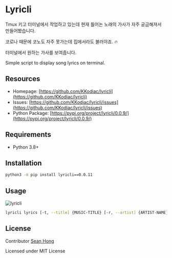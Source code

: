 # Lyricli

Tmux 키고 터미널에서 작업하고 있는데 현재 틀어논 노래의 가사가 자주 궁금해져서 만들어봤습니다.


코로나 때문에 코노도 자주 못가는데 집에서라도 불러야죠. 🔥


터미널에서 원하는 가사를 보여줍니다. 

Simple script to display song lyrics on terminal.


## Resources 
 - Homepage: [https://github.com/KKodiac/lyricli](https://github.com/KKodiac/lyricli)
 - Issues: [https://github.com/KKodiac/lyricli/issues](https://github.com/KKodiac/lyricli/issues)
 - Python Package: [https://pypi.org/project/lyricli/0.0.9/](https://pypi.org/project/lyricli/0.0.9/)

## Requirements
 - Python 3.8+

## Installation 
 ```sh
python3 -m pip install lyricli==0.0.11
 ```
## Usage
![lyricli](https://user-images.githubusercontent.com/35219323/134548133-cfe5a138-1303-4c61-8b94-22525e499079.gif)

```sh
lyricli lyrics [-t, --title] {MUSIC-TITLE} [-r, --artist] {ARTIST-NAME}
```
## License

Contributor [Sean Hong](https://github.com/KKodiac)

Licensed under MIT License 
